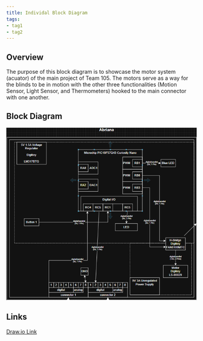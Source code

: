 ```yaml
---
title: Individal Block Diagram
tags:
- tag1
- tag2
---
```


## Overview
The purpose of this block diagram is to showcase the motor system (acuator) of the main project of Team 105. The motors serve as a way for the blinds to be in motion with the other three functionalities (Motion Sensor, Light Sensor, and Thermometers) hooked to the main connector with one another.


## Block Diagram 


![Indivial Block diagram ](In_Diagram.png)

## Links

[Draw.io Link](https://app.diagrams.net/#G1xXIYAvKuwPsKrjq1V6eLGsa49RCOz-dM#%7B%22pageId%22%3A%229SEZQWnZX4QmiDfSKDef%22%7D)